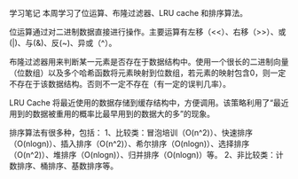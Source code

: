 学习笔记
本周学习了位运算、布隆过滤器、LRU cache 和排序算法。

位运算通过对二进制数据直接进行操作。主要运算有左移（<<）、右移（>>）、或(|)、与(&)、反(~)、异或（^）。

布隆过滤器用来判断某一元素是否存在于数据结构中。使用一个很长的二进制向量（位数组）以及多个哈希函数将元素映射到位数组，若元素的映射包含0，则一定不存在于该数据结构。否则不一定不存在（有一定的误判几率）。

LRU Cache 将最近使用的数据存储到缓存结构中，方便调用。该策略利用了“最近用到的数据被重用的概率比最早用到的数据大的多”的现象。

排序算法有很多种，包括：
1、比较类：冒泡培训（O(n^2)）、快速排序（O(nlogn)）、插入排序（O(n^2)）、希尔排序（O(nlogn)）、选择排序（O(n^2)）、堆排序（O(nlogn)）、归并排序（O(nlogn)）等。
2、非比较类：计数排序、桶排序、基数排序等。
